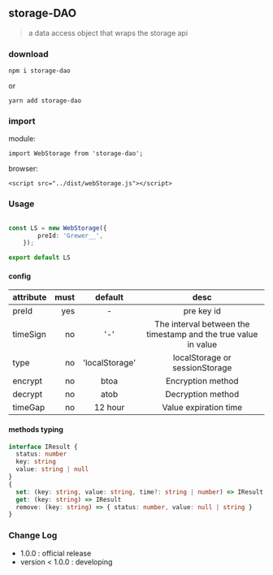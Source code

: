 ## storage-DAO

> a data access object that wraps the storage api

### download
```
npm i storage-dao
```
or
```
yarn add storage-dao
```


### import
module:  
```
import WebStorage from 'storage-dao';
```
browser:
```
<script src="../dist/webStorage.js"></script>
```

### Usage
```typescript

const LS = new WebStorage({
        preId: 'Grewer__',
    });

export default LS
```

#### config
| attribute     | must| default| desc|
|:--------|---------:|:-------:|:------:|
| preId   | yes | -   | pre key id |
| timeSign| no  | '-'  | The interval between the timestamp and the true value in value|
|type     | no  | 'localStorage' | localStorage or sessionStorage
|encrypt  | no  |   btoa |  Encryption method| 
|decrypt  | no  |   atob |Decryption method|
|timeGap  | no  |   12 hour | Value expiration time|


#### methods typing
```typescript
interface IResult {
  status: number
  key: string
  value: string | null
}
{
  set: (key: string, value: string, time?: string | number) => IResult
  get: (key: string) => IResult
  remove: (key: string) => { status: number, value: null | string }
}
```

### Change Log


- 1.0.0 : official release
- version < 1.0.0 : developing
